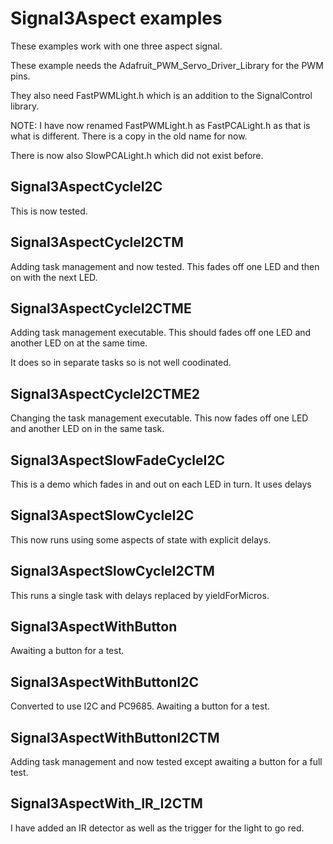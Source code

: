 # Signal3Aspect examples

These examples work with one three aspect signal.

These example needs the Adafruit_PWM_Servo_Driver_Library for the PWM pins.

They also need FastPWMLight.h which is an addition to the SignalControl library.

NOTE: I have now renamed FastPWMLight.h as FastPCALight.h as that is what is different. There is a copy in the old name for now.

There is now also SlowPCALight.h which did not exist before.

## Signal3AspectCycleI2C

This is now tested.

## Signal3AspectCycleI2CTM

Adding task management and now tested. This fades off one LED and then on with the next LED.

## Signal3AspectCycleI2CTME

Adding task management executable. This should fades off one LED and another LED on at the same time.

It does so in separate tasks so is not well coodinated.

## Signal3AspectCycleI2CTME2

Changing the task management executable. This now fades off one LED and another LED on in the same task.

## Signal3AspectSlowFadeCycleI2C

This is a demo which fades in and out on each LED in turn. It uses delays

## Signal3AspectSlowCycleI2C

This now runs using some aspects of state with explicit delays.

## Signal3AspectSlowCycleI2CTM

This runs a single task with delays replaced by yieldForMicros.

## Signal3AspectWithButton

Awaiting a button for a test.

## Signal3AspectWithButtonI2C

Converted to use I2C and PC9685. Awaiting a button for a test.

## Signal3AspectWithButtonI2CTM

Adding task management and now tested except awaiting a button for a full test.

## Signal3AspectWith_IR_I2CTM

I have added an IR detector as well as the trigger for the light to go red.
